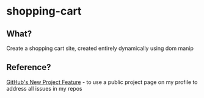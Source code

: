 # shopping-cart

## What?

Create a shopping cart site, created entirely dynamically using dom manip

## Reference?

[GitHub's New Project Feature](https://www.youtube.com/watch?v=yFQ-p6wMS_Y) -
to use a public project page on my profile to address all issues in my repos
